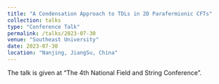 ```yaml
---
title: "A Condensation Approach to TDLs in 2D Parafermionic CFTs"
collection: talks
type: "Conference Talk"
permalink: /talks/2023-07-30
venue: "Southeast University"
date: 2023-07-30
location: "Nanjing, JiangSu, China"
---
```


The talk is given at “The 4th National Field and String Conference”.



